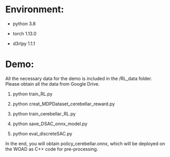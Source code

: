 # Environment:
- python 3.8  
 
- torch 1.13.0  
 
- d3rlpy 1.1.1  

# Demo:
All the necessary data for the demo is included in the /RL_data folder.
Please obtain all the data from Google Drive.
   
1. python train_RL.py

2. python creat_MDPDataset_cerebellar_reward.py

3. python train_cerebellar_RL.py

4. python save_DSAC_onnx_model.py

5. python eval_discreteSAC.py

In the end, you will obtain policy_cerebellar.onnx, which will be deployed on the WOAD as C++ code for pre-processing.
